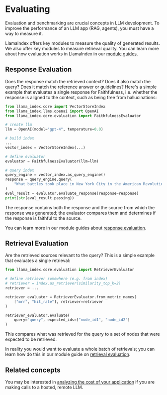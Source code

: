 # Evaluating

Evaluation and benchmarking are crucial concepts in LLM development. To improve the performance of an LLM app (RAG, agents), you must have a way to measure it.

LlamaIndex offers key modules to measure the quality of generated results. We also offer key modules to measure retrieval quality. You can learn more about how evaluation works in LlamaIndex in our [module guides](/python/framework/module_guides/evaluating/index).

## Response Evaluation

Does the response match the retrieved context? Does it also match the query? Does it match the reference answer or guidelines? Here's a simple example that evaluates a single response for Faithfulness, i.e. whether the response is aligned to the context, such as being free from hallucinations:

```python
from llama_index.core import VectorStoreIndex
from llama_index.llms.openai import OpenAI
from llama_index.core.evaluation import FaithfulnessEvaluator

# create llm
llm = OpenAI(model="gpt-4", temperature=0.0)

# build index
...
vector_index = VectorStoreIndex(...)

# define evaluator
evaluator = FaithfulnessEvaluator(llm=llm)

# query index
query_engine = vector_index.as_query_engine()
response = query_engine.query(
    "What battles took place in New York City in the American Revolution?"
)
eval_result = evaluator.evaluate_response(response=response)
print(str(eval_result.passing))
```

The response contains both the response and the source from which the response was generated; the evaluator compares them and determines if the response is faithful to the source.

You can learn more in our module guides about [response evaluation](/python/framework/module_guides/evaluating/usage_pattern).

## Retrieval Evaluation

Are the retrieved sources relevant to the query? This is a simple example that evaluates a single retrieval:

```python
from llama_index.core.evaluation import RetrieverEvaluator

# define retriever somewhere (e.g. from index)
# retriever = index.as_retriever(similarity_top_k=2)
retriever = ...

retriever_evaluator = RetrieverEvaluator.from_metric_names(
    ["mrr", "hit_rate"], retriever=retriever
)

retriever_evaluator.evaluate(
    query="query", expected_ids=["node_id1", "node_id2"]
)
```

This compares what was retrieved for the query to a set of nodes that were expected to be retrieved.

In reality you would want to evaluate a whole batch of retrievals; you can learn how do this in our module guide on [retrieval evaluation](/python/framework/module_guides/evaluating/usage_pattern_retrieval).

## Related concepts

You may be interested in [analyzing the cost of your application](/python/framework/understanding/evaluating/cost_analysis/index) if you are making calls to a hosted, remote LLM.
